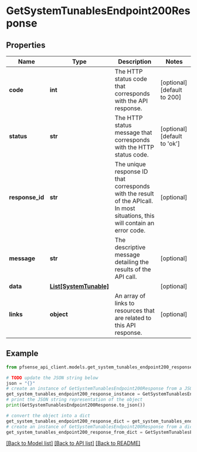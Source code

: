# GetSystemTunablesEndpoint200Response


## Properties

Name | Type | Description | Notes
------------ | ------------- | ------------- | -------------
**code** | **int** | The HTTP status code that corresponds with the API response. | [optional] [default to 200]
**status** | **str** | The HTTP status message that corresponds with the HTTP status code. | [optional] [default to 'ok']
**response_id** | **str** | The unique response ID that corresponds with the result of the APIcall. In most situations, this will contain an error code. | [optional] 
**message** | **str** | The descriptive message detailing the results of the API call. | [optional] 
**data** | [**List[SystemTunable]**](SystemTunable.md) |  | [optional] 
**links** | **object** | An array of links to resources that are related to this API response. | [optional] 

## Example

```python
from pfsense_api_client.models.get_system_tunables_endpoint200_response import GetSystemTunablesEndpoint200Response

# TODO update the JSON string below
json = "{}"
# create an instance of GetSystemTunablesEndpoint200Response from a JSON string
get_system_tunables_endpoint200_response_instance = GetSystemTunablesEndpoint200Response.from_json(json)
# print the JSON string representation of the object
print(GetSystemTunablesEndpoint200Response.to_json())

# convert the object into a dict
get_system_tunables_endpoint200_response_dict = get_system_tunables_endpoint200_response_instance.to_dict()
# create an instance of GetSystemTunablesEndpoint200Response from a dict
get_system_tunables_endpoint200_response_from_dict = GetSystemTunablesEndpoint200Response.from_dict(get_system_tunables_endpoint200_response_dict)
```
[[Back to Model list]](../README.md#documentation-for-models) [[Back to API list]](../README.md#documentation-for-api-endpoints) [[Back to README]](../README.md)


